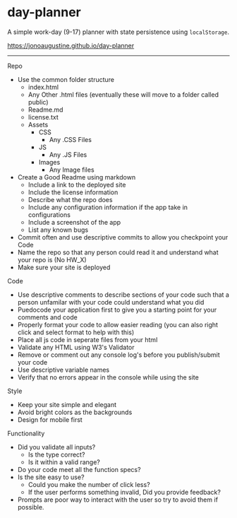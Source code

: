 # day-planner

A simple work-day (9-17) planner with state persistence using `localStorage`.

https://jonoaugustine.github.io/day-planner

---

Repo
- Use the common folder structure
    - index.html
    - Any Other .html files (eventually these will move to a folder called public)
    - Readme.md
    - license.txt
    - Assets
        - CSS
            - Any .CSS Files
        - JS
            - Any .JS Files
        - Images
            - Any Image files
- Create a Good Readme using markdown
    - Include a link to the deployed site
    - Include the license information
    - Describe what the repo does 
    - Include any configuration information if the app take in configurations
    - Include a screenshot of the app
    - List any known bugs
- Commit often and use descriptive commits to allow you checkpoint your Code
- Name the repo so that any person could read it and understand what your repo is (No HW_X)
- Make sure your site is deployed

Code
- Use descriptive comments to describe sections of your code such that a person unfamilar with your code could understand what you did
- Puedocode your application first to give you a starting point for your comments and code
- Properly format your code to allow easier reading (you can also right click and select format to help with this)
- Place all js code in seperate files from your html
- Validate any HTML using W3's Validator
- Remove or comment out any console log's before you publish/submit your code
- Use descriptive variable names
- Verify that no errors appear in the console while using the site

Style
- Keep your site simple and elegant
- Avoid bright colors as the backgrounds
- Design for mobile first

Functionality
- Did you validate all inputs? 
    - Is the type correct?
    - Is it within a valid range?
- Do your code meet all the function specs?
- Is the site easy to use?
    - Could you make the number of click less?
    - If the user performs something invalid, Did you provide feedback?
- Prompts are poor way to interact with the user so try to avoid them if possible.